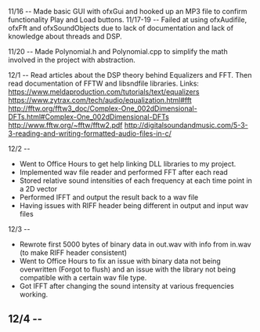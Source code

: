 11/16 -- Made basic GUI with ofxGui and hooked up an MP3 file to confirm functionality Play and Load buttons.
11/17-19 -- Failed at using ofxAudifile, ofxFft and ofxSoundObjects due to lack of documentation and lack of knowledge about threads and DSP.

11/20 -- Made Polynomial.h and Polynomial.cpp to simplify the math involved in the project with abstraction. 

12/1 -- Read articles about the DSP theory behind Equalizers and FFT. Then read documentation of FFTW and libsndfile libraries.
Links: 
https://www.meldaproduction.com/tutorials/text/equalizers
https://www.zytrax.com/tech/audio/equalization.html#fft
http://fftw.org/fftw3_doc/Complex-One_002dDimensional-DFTs.html#Complex-One_002dDimensional-DFTs
http://www.fftw.org/~fftw/fftw2.pdf
http://digitalsoundandmusic.com/5-3-3-reading-and-writing-formatted-audio-files-in-c/

12/2 -- 
- Went to Office Hours to get help linking DLL libraries to my project. 
- Implemented wav file reader and performed FFT after each read 
- Stored relative sound intensities of each frequency at each time point in a 2D vector
- Performed IFFT and output the result back to a wav file
- Having issues with RIFF header being different in output and input wav files

12/3 -- 
- Rewrote first 5000 bytes of binary data in out.wav with info from in.wav (to make RIFF header consistent)
- Went to Office Hours to fix an issue with binary data not being overwritten (Forgot to flush) and an issue with the library not being compatible with a certain wav file type. 
- Got IFFT after changing the sound intensity at various frequencies working.

12/4 -- 
- 